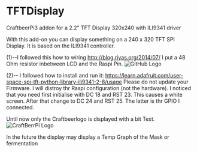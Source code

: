 # TFTDisplay
CraftbeerPi3 addon for a 2.2" TFT Display 320x240 with ILI9341 driver

With this add-on you can display something on a 240 x 320 TFT SPI Display.
It is based on the ILI9341 controller.

(1)--I followed this how to wiring
http://blog.riyas.org/2014/07/
I put a 48 Ohm resistor inbetween LCD and the Raspi Pin.
![GitHub Logo](/home/pi/craftbeerpi3/modules/plugins/TFTDisplay_240x320/gpio_connectio_to_tft_il9341.png)

(2)-- I followed how to install and run it:
https://learn.adafruit.com/user-space-spi-tft-python-library-ili9341-2-8/usage
Please do not update your Firmware. I will distroy thr Raspi configuration (not the hardware).
I noticed that you need first initialise with DC 18 and RST 23. This causes a white screen. After that change to DC 24 and RST 25. The latter is thr GPIO I connected.

Until now only the Craftbeerlogo is displayed with a bit Text. 
![CraftBerrPi Logo](/home/pi/craftbeerpi3/modules/ui/static/logo.png)


In the future the display may display a Temp Graph of the Mask or fermentation
